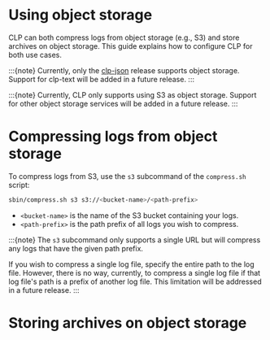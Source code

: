 # Using object storage

CLP can both compress logs from object storage (e.g., S3) and store archives on object storage. This
guide explains how to configure CLP for both use cases.

:::{note}
Currently, only the [clp-json][release-choices] release supports object storage. Support for clp-text will be added
in a future release.
:::

:::{note}
Currently, CLP only supports using S3 as object storage. Support for other object storage services
will be added in a future release.
:::

# Compressing logs from object storage

To compress logs from S3, use the `s3` subcommand of the `compress.sh` script:

```bash
sbin/compress.sh s3 s3://<bucket-name>/<path-prefix>
```

* `<bucket-name>` is the name of the S3 bucket containing your logs.
* `<path-prefix>` is the path prefix of all logs you wish to compress.

:::{note}
The `s3` subcommand only supports a single URL but will compress any logs that have the given path prefix.

If you wish to compress a single log file, specify the entire path to the log file. However, there is no way, currently, to compress a single log file if that log file's path is a prefix of another log file. This limitation will be addressed in a future release.
:::

# Storing archives on object storage

[release-choices]: http://localhost:8080/user-guide/quick-start-cluster-setup/index.html#choosing-a-release
